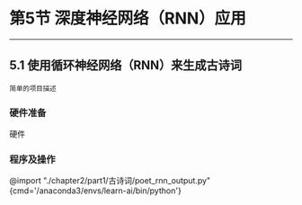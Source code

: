 # 第5节 深度神经网络（RNN）应用

---

## 5.1 使用循环神经网络（RNN）来生成古诗词

    简单的项目描述

### 硬件准备

硬件

### 程序及操作

@import "./chapter2/part1/古诗词/poet_rnn_output.py" {cmd='/anaconda3/envs/learn-ai/bin/python'}
